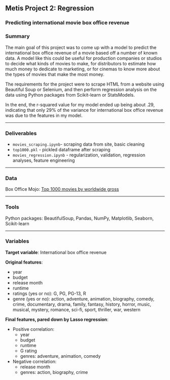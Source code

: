 ## Metis Project 2: Regression
### Predicting international movie box office revenue

### Summary

The main goal of this project was to come up with a model to predict the international box office revenue of a movie based off a number of known data. A model like this could be useful for production companies or studios to decide what kinds of movies to make, for distributors to estimate how much money to dedicate to marketing, or for cinemas to know more about the types of movies that make the most money.

The requirements for the project were to scrape HTML from a website using Beautiful Soup or Selenium, and then perform regression analysis on the data using Python packages from Scikit-learn or StatsModels.

In the end, the r-squared value for my model ended up being about .29, indicating that only 29% of the variance for international box office revenue was due to the features in my model.

---
### Deliverables
- `movies_scraping.ipynb`- scraping data from site, basic cleaning
- `top1000.pkl` - pickled dataframe after scraping
- `movies_regression.ipynb` - regularization, validation, regression analyses, feature engineering

---
### Data
Box Office Mojo: [Top 1000 movies by worldwide gross](https://www.boxofficemojo.com/chart/top_lifetime_gross/?area=XWW)

---
### Tools
Python packages: BeautifulSoup, Pandas, NumPy, Matplotlib, Seaborn, Scikit-learn

---
### Variables

**Target variable**: International box office revenue

**Original features**: </br>
- year
- budget
- release month
- runtime
- ratings (yes or no): G, PG, PG-13, R
- genre (yes or no): action, adventure, animation, biography, comedy, crime, documentary, drama, family, fantasy, history, horror, music, musical, mystery, romance, sci-fi, sport, thriller, war, western

**Final features, pared down by Lasso regression**: </br>
- Positive correlation: 
  - year
  - budget
  - runtime
  - G rating
  - genres: adventure, animation, comedy </br>
- Negative correlation: 
  - release month
  - genres: action, biography, crime
